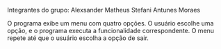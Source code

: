 Integrantes do grupo: Alexsander Matheus Stefani Antunes Moraes

O programa exibe um menu com quatro opções. O usuário escolhe uma opção, e o programa executa a funcionalidade correspondente. O menu repete até que o usuário escolha a opção de sair.
